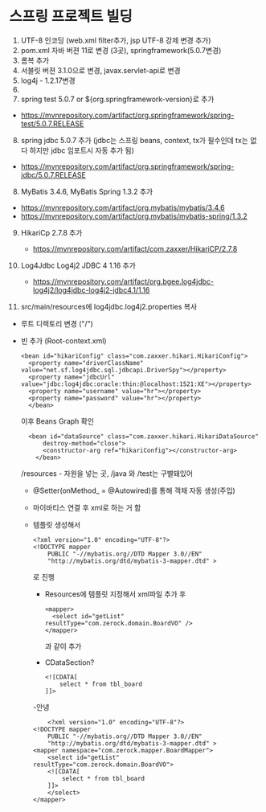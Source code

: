 #  스프링 프로젝트 빌딩

1. UTF-8 인코딩 (web.xml filter추가, jsp UTF-8 강제 변경 추가)
2. pom.xml 자바 버젼 11로 변경 (3곳), springframework(5.0.7변경)
3. 롬복 추가
4. 서블릿 버젼 3.1.0으로 변경, javax.servlet-api로 변경
5. log4j - 1.2.17변경
6. 
7. spring test 5.0.7 or ${org.springframework-version}로 추가
- https://mvnrepository.com/artifact/org.springframework/spring-test/5.0.7.RELEASE
     
8. spring jdbc 5.0.7 추가 (jdbc는 스프링 beans, context, tx가 필수인데 tx는 없다 하지만 jdbc 임포트시 자동 추가 됨)
 - https://mvnrepository.com/artifact/org.springframework/spring-jdbc/5.0.7.RELEASE
   
8. MyBatis 3.4.6, MyBatis Spring 1.3.2 추가
 - https://mvnrepository.com/artifact/org.mybatis/mybatis/3.4.6
 - https://mvnrepository.com/artifact/org.mybatis/mybatis-spring/1.3.2
   
9. HikariCp 2.7.8 추가 
	- https://mvnrepository.com/artifact/com.zaxxer/HikariCP/2.7.8

10. Log4Jdbc Log4j2 JDBC 4 1.16 추가
	- https://mvnrepository.com/artifact/org.bgee.log4jdbc-log4j2/log4jdbc-log4j2-jdbc4.1/1.16

11. src/main/resources에 log4jdbc.log4j2.properties 복사

+ 루트 디렉토리 변경 ("/")

- 빈 추가 (Root-context.xml)

      <bean id="hikariConfig" class="com.zaxxer.hikari.HikariConfig">
  		<property name="driverClassName" value="net.sf.log4jdbc.sql.jdbcapi.DriverSpy"></property>
  		<property name="jdbcUrl" value="jdbc:log4jdbc:oracle:thin:@localhost:1521:XE"></property>
  		<property name="username" value="hr"></property>
  		<property name="password" value="hr"></property>
    	</bean>

  이후 Beans Graph 확인

      	<bean id="dataSource" class="com.zaxxer.hikari.HikariDataSource"
		    destroy-method="close">
		    <constructor-arg ref="hikariConfig"></constructor-arg>
	      </bean>

  /resources - 자원을 넣는 곳, /java 와 /test는 구별돼있어


  + @Setter(onMethod_ = @Autowired)를 통해 객채 자동 생성(주입)
 
  + 마이바티스 연결 후 xml로 하는 거 함
  + 템플릿 생성해서
 
        <?xml version="1.0" encoding="UTF-8"?>
        <!DOCTYPE mapper
        	PUBLIC "-//mybatis.org//DTD Mapper 3.0//EN"
        	"http://mybatis.org/dtd/mybatis-3-mapper.dtd" >

    로 진행

    - Resources에 템플릿 지정해서 xml파일 추가 후
   
          <mapper>
          	<select id="getList" resultType="com.zerock.domain.BoardVO" />
          </mapper>
      과 같이 추가
      
    - CDataSection?

          <![CDATA[ 
			  select * from tbl_board 
	      ]]>


	-안녕
							
	        <?xml version="1.0" encoding="UTF-8"?>
		<!DOCTYPE mapper
			PUBLIC "-//mybatis.org//DTD Mapper 3.0//EN"
			"http://mybatis.org/dtd/mybatis-3-mapper.dtd" >
		<mapper namespace="com.zerock.mapper.BoardMapper">
			<select id="getList" resultType="com.zerock.domain.BoardVO">
			<![CDATA[ 
				select * from tbl_board 
			]]>
			</select>
		</mapper>
